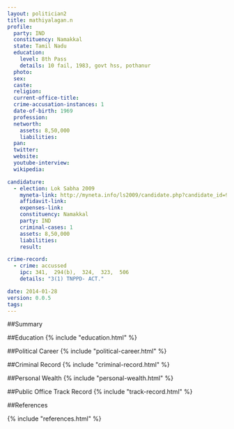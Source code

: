 ```yaml
---
layout: politician2
title: mathiyalagan.n
profile: 
  party: IND
  constituency: Namakkal
  state: Tamil Nadu
  education: 
    level: 8th Pass
    details: 10 fail, 1983, govt hss, pothanur
  photo: 
  sex: 
  caste: 
  religion: 
  current-office-title: 
  crime-accusation-instances: 1
  date-of-birth: 1969
  profession: 
  networth: 
    assets: 8,50,000
    liabilities: 
  pan: 
  twitter: 
  website: 
  youtube-interview: 
  wikipedia: 

candidature: 
  - election: Lok Sabha 2009
    myneta-link: http://myneta.info/ls2009/candidate.php?candidate_id=9026
    affidavit-link: 
    expenses-link: 
    constituency: Namakkal 
    party: IND
    criminal-cases: 1
    assets: 8,50,000
    liabilities: 
    result:  

crime-record: 
  - crime: accussed
    ipc: 341,  294(b),  324,  323,  506
    details: "3(1) TNPPD- ACT." 

date: 2014-01-28
version: 0.0.5
tags: 
---
```

##Summary


##Education
{% include "education.html" %}


##Political Career
{% include "political-career.html" %}


##Criminal Record
{% include "criminal-record.html" %}


##Personal Wealth
{% include "personal-wealth.html" %}


##Public Office Track Record
{% include "track-record.html" %}


##References


{% include "references.html" %}